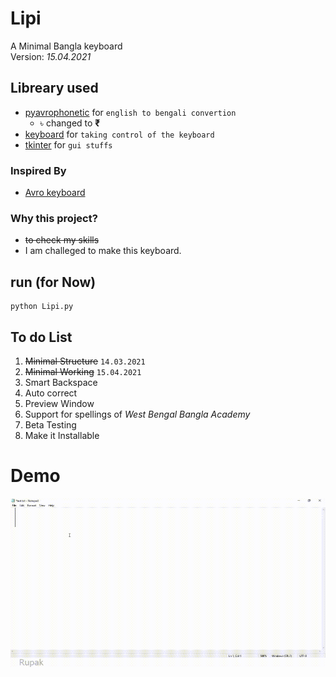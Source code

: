 # Lipi
A Minimal Bangla keyboard 
<br> Version: _15.04.2021_

## Libreary used
* [pyavrophonetic](https://github.com/TrendBreaker/pyAvroPhonetic) for `english to bengali convertion` 
   * ৳</b> changed to <b>₹</b>
* [keyboard](https://github.com/boppreh/keyboard) for `taking control of the keyboard`
* [tkinter](https://wiki.python.org/moin/TkInter) for `gui stuffs`

### Inspired By 
* [Avro keyboard](https://www.omicronlab.com/avro-keyboard.html)

### Why this project?
* <strike>to check my skills</strike>
* I am challeged to make this keyboard.

## run (for Now)
```console
python Lipi.py
```


## To do List
1. <strike>Minimal Structure</strike> `14.03.2021`
2. <strike>Minimal Working</strike> `15.04.2021`
3. Smart Backspace
4. Auto correct
5. Preview Window
6. Support for spellings of _West Bengal Bangla Academy_
7. Beta Testing
8. Make it  Installable
# Demo
<img src="image/demo.gif" width="540" height="270" />
